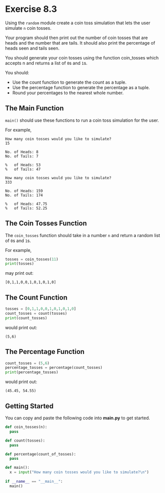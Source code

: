 # Exercise 8.3

Using the ``random`` module create a coin toss simulation that lets the user simulate ``n`` coin tosses. 

Your program should then print out the number of coin tosses that are heads and the number that are tails. It should also print the percentage of heads seen and tails seen. 

You should generate your coin tosses using the function coin_tosses which accepts n and returns a list of ``0``s and ``1``s. 

You should:

- Use the count function to generate the count as a tuple.
- Use the percentage function to generate the percentage as a tuple.
- Round your percentages to the nearest whole number.

## The Main Function

``main()`` should use these functions to run a coin toss simulation for the user.

For example,

```
How many coin tosses would you like to simulate?
15

No. of Heads: 8
No. of Tails: 7

%   of Heads: 53
%   of Tails: 47
```

```
How many coin tosses would you like to simulate?
333

No. of Heads: 159
No. of Tails: 174

%   of Heads: 47.75
%   of Tails: 52.25
```

## The Coin Tosses Function

The ``coin_tosses`` function should take in a number ``n`` and return a random list of ``0``s and ``1``s.

For example,

```python
tosses = coin_tosses(11)
print(tosses)
```
may print out:

```
[0,1,1,0,0,1,0,1,0,1,0]
```

## The Count Function

```python
tosses = [0,1,1,0,0,1,0,1,0,1,0]
count_tosses = count(tosses)
print(count_tosses)
```
would print out:

```
(5,6)
```

## The Percentage Function

```python
count_tosses = (5,6)
percentage_tosses = percentage(count_tosses)
print(percentage_tosses)
```
would print out:

```
(45.45, 54.55)
```

## Getting Started

You can copy and paste the following code into **main.py** to get started.

```python
def coin_tosses(n):
  pass

def count(tosses):
  pass

def percentage(count_of_tosses):
  pass

def main():
  x = input("How many coin tosses would you like to simulate?\n")
  
if __name__ == "__main__":
  main()
```